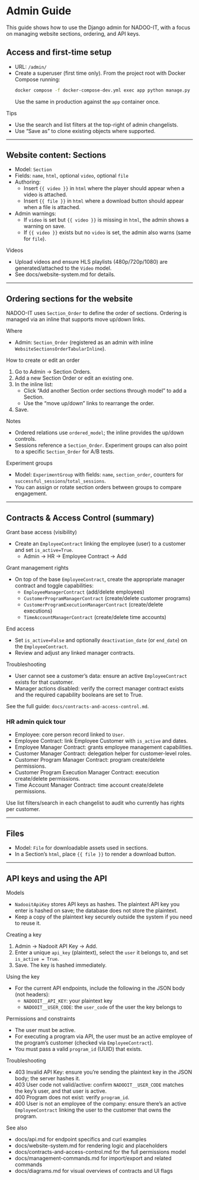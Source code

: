 # Admin Guide

This guide shows how to use the Django admin for NADOO-IT, with a focus on managing website sections, ordering, and API keys.

## Access and first-time setup
- URL: `/admin/`
- Create a superuser (first time only). From the project root with Docker Compose running:
  ```bash
  docker compose -f docker-compose-dev.yml exec app python manage.py createsuperuser
  ```
  Use the same in production against the `app` container once.

Tips
- Use the search and list filters at the top-right of admin changelists.
- Use “Save as” to clone existing objects where supported.

---

## Website content: Sections
- Model: `Section`
- Fields: `name`, `html`, optional `video`, optional `file`
- Authoring:
  - Insert `{{ video }}` in `html` where the player should appear when a video is attached.
  - Insert `{{ file }}` in `html` where a download button should appear when a file is attached.
- Admin warnings:
  - If `video` is set but `{{ video }}` is missing in `html`, the admin shows a warning on save.
  - If `{{ video }}` exists but no `video` is set, the admin also warns (same for `file`).

Videos
- Upload videos and ensure HLS playlists (480p/720p/1080) are generated/attached to the `Video` model.
- See docs/website-system.md for details.

---

## Ordering sections for the website
NADOO-IT uses `Section_Order` to define the order of sections. Ordering is managed via an inline that supports move up/down links.

Where
- Admin: `Section_Order` (registered as an admin with inline `WebsiteSectionsOrderTabularInline`).

How to create or edit an order
1. Go to Admin → Section Orders.
2. Add a new Section Order or edit an existing one.
3. In the inline list:
   - Click “Add another Section order sections through model” to add a Section.
   - Use the “move up/down” links to rearrange the order.
4. Save.

Notes
- Ordered relations use `ordered_model`; the inline provides the up/down controls.
- Sessions reference a `Section_Order`. Experiment groups can also point to a specific `Section_Order` for A/B tests.

Experiment groups
- Model: `ExperimentGroup` with fields: `name`, `section_order`, counters for `successful_sessions`/`total_sessions`.
- You can assign or rotate section orders between groups to compare engagement.

---

## Contracts & Access Control (summary)

Grant base access (visibility)
- Create an `EmployeeContract` linking the employee (user) to a customer and set `is_active=True`.
  - Admin → HR → Employee Contract → Add

Grant management rights
- On top of the base `EmployeeContract`, create the appropriate manager contract and toggle capabilities:
  - `EmployeeManagerContract` (add/delete employees)
  - `CustomerProgramManagerContract` (create/delete customer programs)
  - `CustomerProgramExecutionManagerContract` (create/delete executions)
  - `TimeAccountManagerContract` (create/delete time accounts)

End access
- Set `is_active=False` and optionally `deactivation_date` (or `end_date`) on the `EmployeeContract`.
- Review and adjust any linked manager contracts.

Troubleshooting
- User cannot see a customer’s data: ensure an active `EmployeeContract` exists for that customer.
- Manager actions disabled: verify the correct manager contract exists and the required capability booleans are set to True.

See the full guide: `docs/contracts-and-access-control.md`.

### HR admin quick tour
- Employee: core person record linked to `User`.
- Employee Contract: link Employee Customer with `is_active` and dates.
- Employee Manager Contract: grants employee management capabilities.
- Customer Manager Contract: delegation helper for customer-level roles.
- Customer Program Manager Contract: program create/delete permissions.
- Customer Program Execution Manager Contract: execution create/delete permissions.
- Time Account Manager Contract: time account create/delete permissions.

Use list filters/search in each changelist to audit who currently has rights per customer.

---

## Files
- Model: `File` for downloadable assets used in sections.
- In a Section’s `html`, place `{{ file }}` to render a download button.

---

## API keys and using the API
Models
- `NadooitApiKey` stores API keys as hashes. The plaintext API key you enter is hashed on save; the database does not store the plaintext.
- Keep a copy of the plaintext key securely outside the system if you need to reuse it.

Creating a key
1. Admin → Nadooit API Key → Add.
2. Enter a unique `api_key` (plaintext), select the `user` it belongs to, and set `is_active = True`.
3. Save. The key is hashed immediately.

Using the key
- For the current API endpoints, include the following in the JSON body (not headers):
  - `NADOOIT__API_KEY`: your plaintext key
  - `NADOOIT__USER_CODE`: the `user_code` of the user the key belongs to

Permissions and constraints
- The user must be active.
- For executing a program via API, the user must be an active employee of the program’s customer (checked via `EmployeeContract`).
- You must pass a valid `program_id` (UUID) that exists.

Troubleshooting
- 403 Invalid API Key: ensure you’re sending the plaintext key in the JSON body; the server hashes it.
- 403 User code not valid/active: confirm `NADOOIT__USER_CODE` matches the key’s user, and that user is active.
- 400 Program does not exist: verify `program_id`.
- 400 User is not an employee of the company: ensure there’s an active `EmployeeContract` linking the user to the customer that owns the program.

See also
- docs/api.md for endpoint specifics and curl examples
- docs/website-system.md for rendering logic and placeholders
- docs/contracts-and-access-control.md for the full permissions model
- docs/management-commands.md for import/export and related commands
 - docs/diagrams.md for visual overviews of contracts and UI flags

